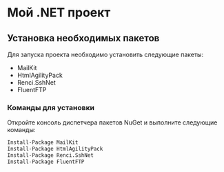 # Мой .NET проект

## Установка необходимых пакетов

Для запуска проекта необходимо установить следующие пакеты:

- MailKit
- HtmlAgilityPack
- Renci.SshNet
- FluentFTP

### Команды для установки

Откройте консоль диспетчера пакетов NuGet и выполните следующие команды:

```bash
Install-Package MailKit
Install-Package HtmlAgilityPack
Install-Package Renci.SshNet
Install-Package FluentFTP
